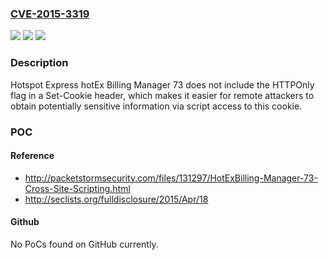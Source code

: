 ### [CVE-2015-3319](https://cve.mitre.org/cgi-bin/cvename.cgi?name=CVE-2015-3319)
![](https://img.shields.io/static/v1?label=Product&message=n%2Fa&color=blue)
![](https://img.shields.io/static/v1?label=Version&message=n%2Fa&color=blue)
![](https://img.shields.io/static/v1?label=Vulnerability&message=n%2Fa&color=brighgreen)

### Description

Hotspot Express hotEx Billing Manager 73 does not include the HTTPOnly flag in a Set-Cookie header, which makes it easier for remote attackers to obtain potentially sensitive information via script access to this cookie.

### POC

#### Reference
- http://packetstormsecurity.com/files/131297/HotExBilling-Manager-73-Cross-Site-Scripting.html
- http://seclists.org/fulldisclosure/2015/Apr/18

#### Github
No PoCs found on GitHub currently.

